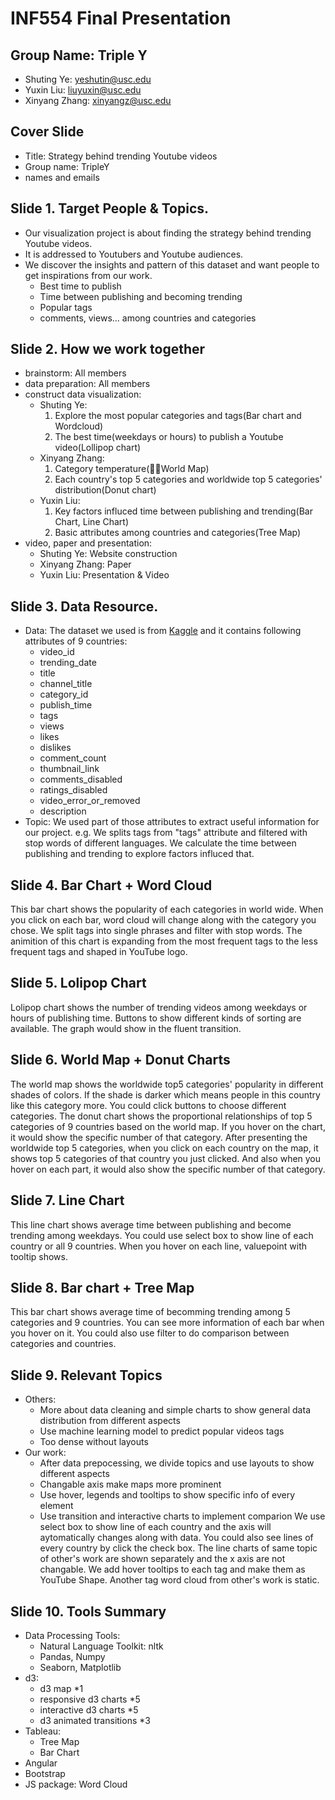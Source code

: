 # INF554 Final Presentation 

## **Group Name**: Triple Y 
- Shuting Ye: yeshutin@usc.edu
- Yuxin Liu: liuyuxin@usc.edu
- Xinyang Zhang: xinyangz@usc.edu

## Cover Slide
- Title: Strategy behind trending Youtube videos
- Group name: TripleY
- names and emails 

## Slide 1. Target People & Topics. 
- Our visualization project is about finding the strategy behind trending Youtube videos. 
- It is addressed to Youtubers and Youtube audiences.
- We discover the insights and pattern of this dataset and want people to get inspirations from our work.
    - Best time to publish
    - Time between publishing and becoming trending
    - Popular tags 
    - comments, views... among countries and categories

## Slide 2. How we work together
- brainstorm: All members
- data preparation: All members
- construct data visualization: 
    - Shuting Ye: 
        1. Explore the most popular categories and tags(Bar chart and Wordcloud)
        2. The best time(weekdays or hours) to publish a Youtube video(Lollipop chart)
    - Xinyang Zhang: 
        1. Category temperature(World Map) 
        2. Each country's top 5 categories and worldwide top 5 categories' distribution(Donut chart)
    - Yuxin Liu: 
        1. Key factors influced time between publishing and trending(Bar Chart, Line Chart) 
        2. Basic attributes among countries and categories(Tree Map)
- video, paper and presentation:
    - Shuting Ye: Website construction
    - Xinyang Zhang: Paper
    - Yuxin Liu: Presentation & Video


## Slide 3. Data Resource.
- Data: The dataset we used is from [Kaggle](https://www.kaggle.com/datasnaek/youtube-new) and it contains following attributes of 9 countries:
    - video_id
    - trending_date
    - title
    - channel_title
    - category_id
    - publish_time
    - tags
    - views
    - likes
    - dislikes
    - comment_count
    - thumbnail_link
    - comments_disabled
    - ratings_disabled
    - video_error_or_removed
    - description
- Topic: 
    We used part of those attributes to extract useful information for our project. e.g. We splits tags from "tags" attribute and filtered with stop words of different languages. We calculate the time between publishing and trending to explore factors influced that.

## Slide 4. Bar Chart + Word Cloud
This bar chart shows the popularity of each categories in world wide. When you click on each bar, word cloud will change along with the category you chose.
We split tags into single phrases and filter with stop words. The animition of this chart is expanding from the most frequent tags to the less frequent tags and shaped in YouTube logo.

## Slide 5. Lolipop Chart
Lolipop chart shows the number of trending videos among weekdays or hours of publishing time. Buttons to show different kinds of sorting are available. The graph would show in the fluent transition.

## Slide 6. World Map + Donut Charts
The world map shows the worldwide top5 categories' popularity in different shades of colors. If the shade is darker which means people in this country like this category more. You could click buttons to choose different categories.
The donut chart shows the proportional relationships of top 5 categories of 9 countries based on the world map.
If you hover on the chart, it would show the specific number of that category.
After presenting the worldwide top 5 categories, when you click on each country on the map, it shows top 5 categories of that country you just clicked. And also when you hover on each part, it would also show the specific number of that category.

## Slide 7. Line Chart
This line chart shows average time between publishing and become trending among weekdays. You could use select box to show line of each country or all 9 countries. When you hover on each line, valuepoint with tooltip shows.

## Slide 8. Bar chart + Tree Map
This bar chart shows average time of becomming trending among 5 categories and 9 countries. You can see more information of each bar when you hover on it. You could also use filter to do comparison between categories and countries.

## Slide 9. Relevant Topics
- Others:
    - More about data cleaning and simple charts to show general data distribution from different aspects
    - Use machine learning model to predict popular videos tags
    - Too dense without layouts
- Our work:
    - After data prepocessing, we divide topics and use layouts to show different aspects
    - Changable axis make maps more prominent
    - Use hover, legends and tooltips to show specific info of every element
    - Use transition and interactive charts to implement comparion
We use select box to show line of each country and the axis will aytomatically changes along with data. You could also see lines of every country by click the check box. The line charts of same topic of other's work are shown separately and the x axis are not changable.
We add hover tooltips to each tag and make them as YouTube Shape. Another tag word cloud from other's work is static.

## Slide 10. Tools Summary
- Data Processing Tools:
    - Natural Language Toolkit: nltk
    - Pandas, Numpy
    - Seaborn, Matplotlib
- d3:
    - d3 map *1
    - responsive d3 charts *5
    - interactive d3 charts *5
    - d3 animated transitions *3
- Tableau:
    - Tree Map
    - Bar Chart
- Angular
- Bootstrap
- JS package: Word Cloud














